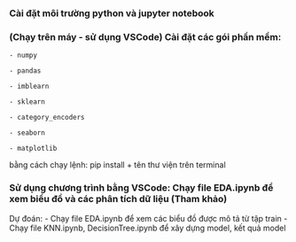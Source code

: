### Cài đặt môi trường python và jupyter notebook

### (Chạy trên máy - sử dụng VSCode) Cài đặt các gói phần mềm:

    - numpy

    - pandas

    - imblearn

    - sklearn

    - category_encoders

    - seaborn

    - matplotlib

bằng cách chạy lệnh: pip install + tên thư viện trên terminal

### Sử dụng chương trình bằng VSCode: Chạy file EDA.ipynb để xem biểu đồ và các phân tích dữ liệu (Tham khảo)

Dự đoán:
    - Chạy file EDA.ipynb để xem các biểu đồ được mô tả từ tập train
    - Chạy file KNN.ipynb, DecisionTree.ipynb để xây dựng model, kết quả model